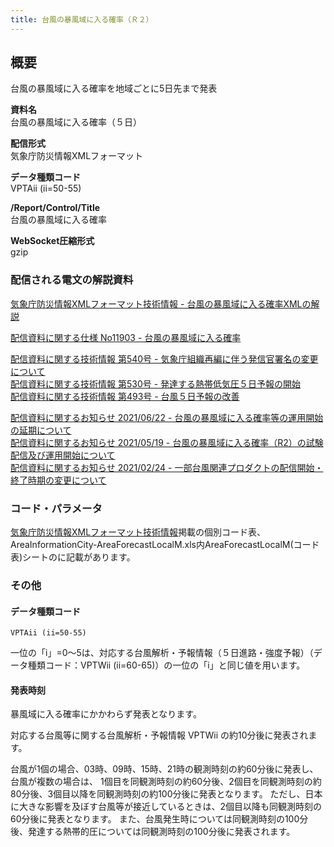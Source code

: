 ```yaml
---
title: 台風の暴風域に入る確率（Ｒ２）
---
```


## 概要
台風の暴風域に入る確率を地域ごとに5日先まで発表

**資料名** <br/>
 台風の暴風域に入る確率（５日）
 
**配信形式** <br/>
 気象庁防災情報XMLフォーマット
 
**データ種類コード** <br/>
 VPTAii (ii=50-55)
 
**/Report/Control/Title** <br/>
 台風の暴風域に入る確率
 
**WebSocket圧縮形式** <br/>
 gzip

### 配信される電文の解説資料
[気象庁防災情報XMLフォーマット技術情報 - 台風の暴風域に入る確率XMLの解説](https://dmdata.jp/docs/jma/manual/0269-0269.pdf)
 
 
[配信資料に関する仕様 No11903 - 台風の暴風域に入る確率](https://www.data.jma.go.jp/suishin/shiyou/pdf/no11903)
 
 
[配信資料に関する技術情報 第540号 - 気象庁組織再編に伴う発信官署名の変更について](https://dmdata.jp/docs/jma/technical/540.pdf) <br/>
[配信資料に関する技術情報 第530号 - 発達する熱帯低気圧５日予報の開始](https://dmdata.jp/docs/jma/technical/530.pdf) <br/>
[配信資料に関する技術情報 第493号 - 台風５日予報の改善](https://dmdata.jp/docs/jma/technical/493.pdf)


[配信資料に関するお知らせ 2021/06/22 - 台風の暴風域に入る確率等の運用開始の延期について](https://dmdata.jp/docs/jma/notice/20210622a.pdf) <br/>
[配信資料に関するお知らせ 2021/05/19 - 台風の暴風域に入る確率（R2）の試験配信及び運用開始について](https://dmdata.jp/docs/jma/notice/20210519a.pdf) <br/>
[配信資料に関するお知らせ 2021/02/24 - 一部台風関連プロダクトの配信開始・終了時期の変更について](https://dmdata.jp/docs/jma/notice/20210224c.pdf)

### コード・パラメータ
[気象庁防災情報XMLフォーマット技術情報](http://xml.kishou.go.jp/tec_material.html)掲載の個別コード表、AreaInformationCity-AreaForecastLocalM.xls内AreaForecastLocalM(コード表)シートのに記載があります。

### その他

#### データ種類コード
`VPTAii (ii=50-55)`

一位の「i」=0～5は、対応する台風解析・予報情報（５日進路・強度予報）（データ種類コード：VPTWii (ii=60-65)）の一位の「i」と同じ値を用います。

#### 発表時刻
暴風域に入る確率にかかわらず発表となります。

対応する台風等に関する台風解析・予報情報 VPTWii の約10分後に発表されます。

台風が1個の場合、03時、09時、15時、21時の観測時刻の約60分後に発表し、台風が複数の場合は、
1個目を同観測時刻の約60分後、2個目を同観測時刻の約80分後、3個目以降を同観測時刻の約100分後に発表となります。
ただし、日本に大きな影響を及ぼす台風等が接近しているときは、2個目以降も同観測時刻の60分後に発表となります。
また、台風発生時については同観測時刻の100分後、発達する熱帯的圧については同観測時刻の100分後に発表されます。
